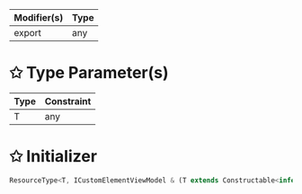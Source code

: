 | Modifier(s)                            | Type                     |
|----------------------------------------|--------------------------|
| export | any |

# &#10025; Type Parameter(s)

| Type | Constraint |
| ---- | ---------- |
| T    | any        |

# &#10025; Initializer

```ts
ResourceType<T, ICustomElementViewModel & (T extends Constructable<infer P> ? P : {}), PartialCustomElementDefinition>
```